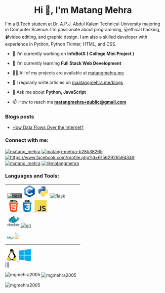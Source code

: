 <h1 align="center">Hi 👋, I'm Matang Mehra</h1>
<p>
I'm a B.Tech student at Dr. A.P.J. Abdul Kalam Technical University majoring in Computer Science. I'm passionate about programming, 💻ethical hacking, 📹video editing, and graphic design. I am also a skilled developer with experience in Python, Python Tkinter, HTML, and CSS.
</p>

- 🔭 I’m currently working on **InfoBotX ( College Mini Project )**

- 🌱 I’m currently learning **Full Stack Web Development**

- 👨‍💻 All of my projects are available at [matangmehra.me](matangmehra.me)

- 📝 I regularly write articles on [maatangmehra.me/blogs](maatangmehra.me/blogs)

- 💬 Ask me about **Python, JavaScript**

- 📫 How to reach me **matangmehra+public@gmail.com**

### Blogs posts
<!-- BLOG-POST-LIST:START -->
- [How Data Flows Over the Internet?](https://medium.com/@matangmehra/every-person-should-know-this-while-surfing-internet-f667b1795dfb?source=rss-e036822575bc------2)
<!-- BLOG-POST-LIST:END -->

<h3 align="left">Connect with me:</h3>
<p align="left">
<a href="https://twitter.com/matang_mehra" target="blank"><img align="center" src="https://raw.githubusercontent.com/rahuldkjain/github-profile-readme-generator/master/src/images/icons/Social/twitter.svg" alt="matang_mehra" height="30" width="40" /></a>
<a href="https://linkedin.com/in/matang-mehra-b28b38265" target="blank"><img align="center" src="https://raw.githubusercontent.com/rahuldkjain/github-profile-readme-generator/master/src/images/icons/Social/linked-in-alt.svg" alt="matang-mehra-b28b38265" height="30" width="40" /></a>
<a href="https://fb.com/https://www.facebook.com/profile.php?id=61562926594349" target="blank"><img align="center" src="https://raw.githubusercontent.com/rahuldkjain/github-profile-readme-generator/master/src/images/icons/Social/facebook.svg" alt="https://www.facebook.com/profile.php?id=61562926594349" height="30" width="40" /></a>
<a href="https://instagram.com/matang_mehra" target="blank"><img align="center" src="https://raw.githubusercontent.com/rahuldkjain/github-profile-readme-generator/master/src/images/icons/Social/instagram.svg" alt="matang_mehra" height="30" width="40" /></a>
<a href="https://medium.com/@matangmehra" target="blank"><img align="center" src="https://raw.githubusercontent.com/rahuldkjain/github-profile-readme-generator/master/src/images/icons/Social/medium.svg" alt="@matangmehra" height="30" width="40" /></a>
</p>

<h3 align="left">Languages and Tools:</h3>

| | | | |
| -- | -- | -- | -- |
<a href="https://www.gnu.org/software/bash/" target="_blank" rel="noreferrer"> <img src="https://www.vectorlogo.zone/logos/gnu_bash/gnu_bash-icon.svg" alt="bash" width="40" height="40" style="background-color:grey;"/> </a>  <a href="https://www.cprogramming.com/" target="_blank" rel="noreferrer"> <img src="https://raw.githubusercontent.com/devicons/devicon/master/icons/c/c-original.svg" alt="c" width="40" height="40"/> </a>  <a href="https://www.python.org" target="_blank" rel="noreferrer"> <img src="https://raw.githubusercontent.com/devicons/devicon/master/icons/python/python-original.svg" alt="python" width="40" height="40"/> </a> <a href="https://flask.palletsprojects.com/" target="_blank" rel="noreferrer"> <img src="https://www.vectorlogo.zone/logos/palletsprojects_flask/palletsprojects_flask-ar21.svg" alt="flask" width="auto" height="40" style="background-color:white;"/> </a> |  
 <a href="https://www.w3.org/html/" target="_blank" rel="noreferrer"> <img src="https://raw.githubusercontent.com/devicons/devicon/master/icons/html5/html5-original-wordmark.svg" alt="html5" width="40" height="40"/> </a> <a href="https://www.w3schools.com/css/" target="_blank" rel="noreferrer"> <img src="https://raw.githubusercontent.com/devicons/devicon/master/icons/css3/css3-original-wordmark.svg" alt="css3" width="40" height="40"/> </a> <a href="https://developer.mozilla.org/en-US/docs/Web/JavaScript" target="_blank" rel="noreferrer"> <img src="https://raw.githubusercontent.com/devicons/devicon/master/icons/javascript/javascript-original.svg" alt="javascript" width="40" height="40"/> </a> |
<a href="https://www.docker.com/" target="_blank" rel="noreferrer"> <img src="https://raw.githubusercontent.com/devicons/devicon/master/icons/docker/docker-original-wordmark.svg" alt="docker" width="40" height="40"/> </a> <a href="https://git-scm.com/" target="_blank" rel="noreferrer"> <img src="https://www.vectorlogo.zone/logos/git-scm/git-scm-icon.svg" alt="git" width="40" height="40"/> </a> | 
<a href="https://www.mysql.com/" target="_blank" rel="noreferrer"> <img src="https://raw.githubusercontent.com/devicons/devicon/master/icons/mysql/mysql-original-wordmark.svg" alt="mysql" width="40" height="40"/> </a> |
<a href="https://www.linux.org/" target="_blank" rel="noreferrer"> <img src="https://raw.githubusercontent.com/devicons/devicon/master/icons/linux/linux-original.svg" alt="linux" width="40" height="40"/> </a> <a href="https://www.microsoft.com/en-in/windows/" target="_blank" rel="noreferrer"> <img src="/icon/windows.svg" alt="windows" width="40" height="40"/> </a>  
|||

<p><img align="left" src="https://github-readme-stats.vercel.app/api/top-langs?username=mgmehra2005&show_icons=true&theme=dark&locale=en&layout=compact" alt="mgmehra2005" /></p>

<p>&nbsp;<img align="center" src="https://github-readme-stats.vercel.app/api?username=mgmehra2005&show_icons=true&locale=en" alt="mgmehra2005" /></p>

<p><img align="center" src="https://github-readme-streak-stats.herokuapp.com/?user=mgmehra2005&theme=dark" alt="mgmehra2005" /></p>